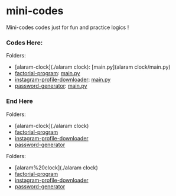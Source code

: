 # mini-codes
Mini-codes codes just for fun and practice logics !


### Codes Here:

Folders:
- [alaram-clock](./alaram clock): [main.py](alaram clock/main.py)
- [factorial-program](./factorial-program): [main.py](./factorial-program/main.py)
- [instagram-profile-downloader](./instagram-profile-downloader): [main.py](./instagram-profile-downloader/main.py)
- [password-generator](./password-generator): [main.py](./password-generator/main.py)


### End Here



Folders:
- [alaram-clock](./alaram clock)
- [factorial-program](./factorial-program)
- [instagram-profile-downloader](./instagram-profile-downloader)
- [password-generator](./password-generator)




Folders:
- [alaram%20clock](./alaram clock)
- [factorial-program](./factorial-program)
- [instagram-profile-downloader](./instagram-profile-downloader)
- [password-generator](./password-generator)

